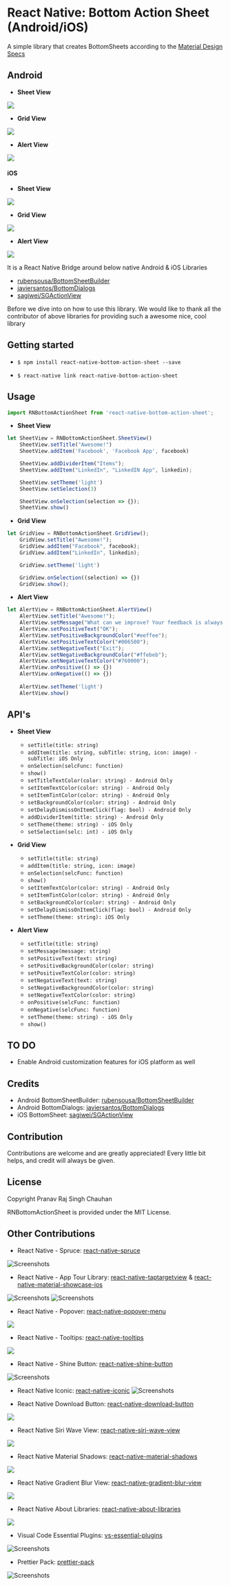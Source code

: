 
# React Native: Bottom Action Sheet (Android/iOS)

A simple library that creates BottomSheets according to the [Material Design Specs](https://material.google.com/components/bottom-sheets.html) 
## Android

- **Sheet View**

![](https://github.com/rubensousa/BottomSheetBuilder/raw/master/screens/normal_demo.gif)

- **Grid View**

![](https://github.com/rubensousa/BottomSheetBuilder/raw/master/screens/tablet_grid.png)

- **Alert View**

![](https://raw.githubusercontent.com/javiersantos/BottomDialogs/master/Screenshots/gif-1.gif)

#### iOS

- **Sheet View**

![](https://github.com/sagiwei/SGActionView/raw/master/sheet.png)

- **Grid View**

![](https://github.com/sagiwei/SGActionView/raw/master/grid.png)

- **Alert View**

![](https://github.com/sagiwei/SGActionView/raw/master/alert.png)

It is a React Native Bridge around below native Android & iOS Libraries

- [rubensousa/BottomSheetBuilder](https://github.com/rubensousa/BottomSheetBuilder)
- [javiersantos/BottomDialogs](https://github.com/javiersantos/BottomDialogs)
- [sagiwei/SGActionView](https://github.com/sagiwei/SGActionView)

Before we dive into on how to use this library. We would like to thank all the contributor of above libraries for providing such a awesome nice, cool library

## Getting started

- `$ npm install react-native-bottom-action-sheet --save`

- `$ react-native link react-native-bottom-action-sheet`


## Usage
```javascript
import RNBottomActionSheet from 'react-native-bottom-action-sheet';

```

- **Sheet View**
```javascript
let SheetView = RNBottomActionSheet.SheetView()
    SheetView.setTitle("Awesome!")
    SheetView.addItem('Facebook', 'Facebook App', facebook)

    SheetView.addDividerItem("Items");
    SheetView.addItem("LinkedIn", "LinkedIN App", linkedin);

    SheetView.setTheme('light')
    SheetView.setSelection(3)

    SheetView.onSelection(selection => {});
    SheetView.show()
```

- **Grid View**
```javascript
let GridView = RNBottomActionSheet.GridView();
    GridView.setTitle("Awesome!");
    GridView.addItem("Facebook", facebook);
    GridView.addItem("LinkedIn", linkedin);

    GridView.setTheme('light')

    GridView.onSelection((selection) => {})
    GridView.show();
```

- **Alert View**
```javascript
let AlertView = RNBottomActionSheet.AlertView()
    AlertView.setTitle("Awesome!");
    AlertView.setMessage("What can we improve? Your feedback is always welcome.");
    AlertView.setPositiveText("OK");
    AlertView.setPositiveBackgroundColor("#eeffee");
    AlertView.setPositiveTextColor("#006500");
    AlertView.setNegativeText("Exit");
    AlertView.setNegativeBackgroundColor("#ffebeb");
    AlertView.setNegativeTextColor("#760000");
    AlertView.onPositive(() => {})
    AlertView.onNegative(() => {})
    
    AlertView.setTheme('light')
    AlertView.show()
```

## API's

- **Sheet View**
	- `setTitle(title: string)`
	- `addItem(title: string, subTitle: string, icon: image) - subTitle: iOS Only`
	- `onSelection(selcFunc: function)`
	- `show()`
	- `setTitleTextColor(color: string) - Android Only` 
	- `setItemTextColor(color: string) - Android Only`
	- `setItemTintColor(color: string) - Android Only`
	- `setBackgroundColor(color: string) - Android Only`
	- `setDelayDismissOnItemClick(flag: bool) - Android Only`
	- `addDividerItem(title: string) - Android Only`
	- `setTheme(theme: string) - iOS Only`
	- `setSelection(selc: int) - iOS Only`

- **Grid View**
	- `setTitle(title: string)`
	- `addItem(title: string, icon: image)`
	- `onSelection(selcFunc: function)`
	- `show()`
	- `setItemTextColor(color: string) - Android Only`
	- `setItemTintColor(color: string) - Android Only`
	- `setBackgroundColor(color: string) - Android Only`
	- `setDelayDismissOnItemClick(flag: bool) - Android Only`
	- `setTheme(theme: string): iOS Only`

- **Alert View**
	- `setTitle(title: string)`
	- `setMessage(message: string)`
	- `setPositiveText(text: string)`
	- `setPositiveBackgroundColor(color: string)`
	- `setPositiveTextColor(color: string)`
	- `setNegativeText(text: string)`
	- `setNegativeBackgroundColor(color: string)`
	- `setNegativeTextColor(color: string)`
	- `onPositive(selcFunc: function)`
	- `onNegative(selcFunc: function)`
	- `setTheme(theme: string) - iOS Only`
	- `show()`

## TO DO
- Enable Android customization features for iOS platform as well

## Credits

- Android BottomSheetBuilder: [rubensousa/BottomSheetBuilder](https://github.com/rubensousa/BottomSheetBuilder)
- Android BottomDialogs: [javiersantos/BottomDialogs](https://github.com/javiersantos/BottomDialogs)
- iOS BottomSheet: [sagiwei/SGActionView](https://github.com/sagiwei/SGActionView)

## Contribution
Contributions are welcome and are greatly appreciated! Every little bit helps, and credit will always be given.

## License
Copyright Pranav Raj Singh Chauhan

RNBottomActionSheet is provided under the MIT License.




## Other Contributions
- React Native - Spruce: [react-native-spruce](https://github.com/prscX/react-native-spruce)

![Screenshots](https://github.com/willowtreeapps/spruce-ios/raw/master/imgs/extensibility-tests.gif)

- React Native - App Tour Library: [react-native-taptargetview](https://github.com/prscX/react-native-taptargetview) & [react-native-material-showcase-ios](https://github.com/prscX/react-native-material-showcase-ios)

![Screenshots](https://github.com/KeepSafe/TapTargetView/raw/master/.github/video.gif)
![Screenshots](https://github.com/aromajoin/material-showcase-ios/raw/master/art/material-showcase.gif?raw=true)


- React Native - Popover: [react-native-popover-menu](https://github.com/prscX/react-native-popover-menu)

![](https://github.com/zawadz88/MaterialPopupMenu/raw/master/art/components_menus.png)

- React Native - Tooltips: [react-native-tooltips](https://github.com/prscX/react-native-tooltips)

![](https://camo.githubusercontent.com/add1764d27026b81adb117e07a10781c9abbde1b/687474703a2f2f692e696d6775722e636f6d2f4f4e383257526c2e676966)

- React Native - Shine Button: [react-native-shine-button](https://github.com/prscX/react-native-shine-button)

![Screenshots](https://raw.githubusercontent.com/ChadCSong/ShineButton/master/demo_shine_others.gif)

- React Native Iconic: [react-native-iconic](https://github.com/prscX/react-native-iconic)
![Screenshots](https://camo.githubusercontent.com/b18993cbfe91de8abdc0019dc9a6cd44707eec21/68747470733a2f2f6431337961637572716a676172612e636c6f756466726f6e742e6e65742f75736572732f3338313133332f73637265656e73686f74732f313639363538302f766266706f70666c6174627574746f6e332e676966)

- React Native Download Button: [react-native-download-button](https://github.com/prscX/react-native-download-button)

![](https://github.com/fenjuly/ArrowDownloadButton/raw/master/screenshots/arrowdownloadbutton.gif)

- React Native Siri Wave View: [react-native-siri-wave-view](https://github.com/prscX/react-native-siri-wave-view)

![](https://cdn.dribbble.com/users/341264/screenshots/2203511/wave.gif)

- React Native Material Shadows: [react-native-material-shadows](https://github.com/prscX/react-native-material-shadows)

![](
https://raw.githubusercontent.com/harjot-oberai/MaterialShadows/master/screens/cover.png
)

- React Native Gradient Blur View: [react-native-gradient-blur-view](https://github.com/prscX/react-native-gradient-blur-view)

![](
https://github.com/prscX/react-native-gradient-blur-view/raw/master/assets/hero.png
)

- React Native About Libraries: [react-native-about-libraries](https://github.com/prscX/react-native-about-libraries)

![](
https://github.com/prscX/react-native-about-libraries/raw/master/hero.png
)

- Visual Code Essential Plugins: [vs-essential-plugins](https://github.com/prscX/vs-essential-plugins)

![Screenshots](https://pbs.twimg.com/profile_images/922911523328081920/jEKFRPKV_400x400.jpg)

- Prettier Pack: [prettier-pack](https://github.com/prscX/prettier-pack)

![Screenshots](https://raw.githubusercontent.com/prettier/prettier-logo/master/images/prettier-banner-light.png)


